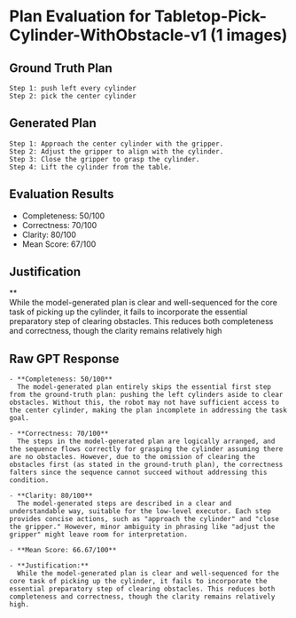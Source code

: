 # Plan Evaluation for Tabletop-Pick-Cylinder-WithObstacle-v1 (1 images)

## Ground Truth Plan
```
Step 1: push left every cylinder
Step 2: pick the center cylinder
```

## Generated Plan
```
Step 1: Approach the center cylinder with the gripper.
Step 2: Adjust the gripper to align with the cylinder.
Step 3: Close the gripper to grasp the cylinder.
Step 4: Lift the cylinder from the table.
```

## Evaluation Results
- Completeness: 50/100
- Correctness: 70/100
- Clarity: 80/100
- Mean Score: 67/100

## Justification
**  
  While the model-generated plan is clear and well-sequenced for the core task of picking up the cylinder, it fails to incorporate the essential preparatory step of clearing obstacles. This reduces both completeness and correctness, though the clarity remains relatively high

## Raw GPT Response
```
- **Completeness: 50/100**  
  The model-generated plan entirely skips the essential first step from the ground-truth plan: pushing the left cylinders aside to clear obstacles. Without this, the robot may not have sufficient access to the center cylinder, making the plan incomplete in addressing the task goal.

- **Correctness: 70/100**  
  The steps in the model-generated plan are logically arranged, and the sequence flows correctly for grasping the cylinder assuming there are no obstacles. However, due to the omission of clearing the obstacles first (as stated in the ground-truth plan), the correctness falters since the sequence cannot succeed without addressing this condition.

- **Clarity: 80/100**  
  The model-generated steps are described in a clear and understandable way, suitable for the low-level executor. Each step provides concise actions, such as "approach the cylinder" and "close the gripper." However, minor ambiguity in phrasing like "adjust the gripper" might leave room for interpretation.

- **Mean Score: 66.67/100**

- **Justification:**  
  While the model-generated plan is clear and well-sequenced for the core task of picking up the cylinder, it fails to incorporate the essential preparatory step of clearing obstacles. This reduces both completeness and correctness, though the clarity remains relatively high.
```
